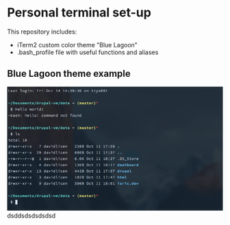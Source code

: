 # Personal terminal set-up

This repository includes:
* iTerm2 custom color theme "Blue Lagoon"
* .bash_profile file with useful functions and aliases

## Blue Lagoon theme example ##

![Blue Lagoon](https://raw.githubusercontent.com/davision/bash-profile/master/images/example.png)
dsddsdsdsdsdsd
